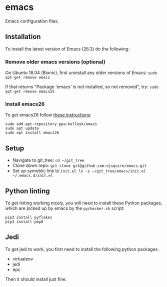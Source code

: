 # emacs
Emacs configuration files.

## Installation
To install the latest version of Emacs (26.3) do the following:

### Remove older emacs versions (optional)
On Ubuntu 18.04 (Bionic), first uninstall any older versions of Emacs:
`sudo apt-get remove emacs`

If that returns "Package 'emacs' is not installed, so not removed", try:
`sudo apt-get remove emacs25`

### Install emacs26
To get emacs26 follow [these instructions](http://ubuntuhandbook.org/index.php/2019/02/install-gnu-emacs-26-1-ubuntu-18-04-16-04-18-10/):

```
sudo add-apt-repository ppa:kelleyk/emacs
sudo apt update
sudo apt install emacs26
```

## Setup

* Navigate to git_tree: `cd ~/git_tree`
* Clone down repo: `git clone git@github.com:ojsquire/emacs.git`
* Set up symoblic link to `init.el`: `ln -s ~/git_tree/emacs/init.el ~/.emacs.d/init.el`

## Python linting
To get linting working nicely, you will need to install these Python packages, which are picked up by emacs by the `pychecker.sh` script:

```
pip3 install pyflakes
pip3 install pep8
```

## Jedi
To get jedi to work, you first need to install the following python packages:

* virtualenv
* jedi
* epc

Then it should install just fine.
